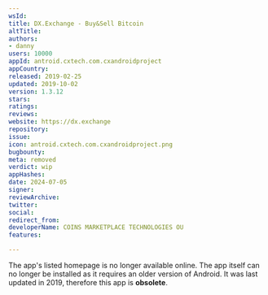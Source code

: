 ```yaml
---
wsId: 
title: DX.Exchange - Buy&Sell Bitcoin
altTitle: 
authors:
- danny
users: 10000
appId: antroid.cxtech.com.cxandroidproject
appCountry: 
released: 2019-02-25
updated: 2019-10-02
version: 1.3.12
stars: 
ratings: 
reviews: 
website: https://dx.exchange
repository: 
issue: 
icon: antroid.cxtech.com.cxandroidproject.png
bugbounty: 
meta: removed
verdict: wip
appHashes: 
date: 2024-07-05
signer: 
reviewArchive: 
twitter: 
social: 
redirect_from: 
developerName: COINS MARKETPLACE TECHNOLOGIES OU
features: 

---
```


The app's listed homepage is no longer available online. The app itself can no longer be installed as it requires an older version of Android. It was last updated in 2019, therefore this app is **obsolete**.
